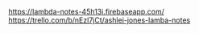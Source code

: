 https://lambda-notes-45h13i.firebaseapp.com/
https://trello.com/b/nEzl7jCt/ashlei-jones-lamba-notes
